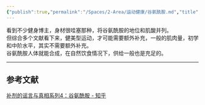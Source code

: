 ```yaml
---
{"publish":true,"permalink":"/Spaces/2-Area/运动健康/谷氨酰胺.md","title":"谷氨酰胺","created":"2022-09-25","modified":"2023-03-14","published":"2025-07-29T23:04:11.427+08:00","cssclasses":""}
---
```



看到不少健身博主，身材很哇塞那种，将谷氨酰胺的地位和肌酸并列。  
但综合多个文献看下来，健美型运动，才可能需要额外补充，一般的肌肉量，初学和中阶水平，其实不需要额外补充。  
谷氨酰胺人体就能合成，在自然饮食情况下，供给一般也是充足的。

---

## 参考文献

[补剂的谣言与真相系列4：谷氨酰胺 - 知乎](https://zhuanlan.zhihu.com/p/113304729)